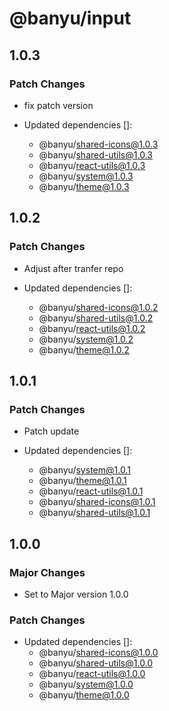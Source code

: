 # @banyu/input

## 1.0.3

### Patch Changes

- fix patch version

- Updated dependencies []:
  - @banyu/shared-icons@1.0.3
  - @banyu/shared-utils@1.0.3
  - @banyu/react-utils@1.0.3
  - @banyu/system@1.0.3
  - @banyu/theme@1.0.3

## 1.0.2

### Patch Changes

- Adjust after tranfer repo

- Updated dependencies []:
  - @banyu/shared-icons@1.0.2
  - @banyu/shared-utils@1.0.2
  - @banyu/react-utils@1.0.2
  - @banyu/system@1.0.2
  - @banyu/theme@1.0.2

## 1.0.1

### Patch Changes

- Patch update

- Updated dependencies []:
  - @banyu/system@1.0.1
  - @banyu/theme@1.0.1
  - @banyu/react-utils@1.0.1
  - @banyu/shared-icons@1.0.1
  - @banyu/shared-utils@1.0.1

## 1.0.0

### Major Changes

- Set to Major version 1.0.0

### Patch Changes

- Updated dependencies []:
  - @banyu/shared-icons@1.0.0
  - @banyu/shared-utils@1.0.0
  - @banyu/react-utils@1.0.0
  - @banyu/system@1.0.0
  - @banyu/theme@1.0.0
